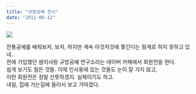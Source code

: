 ```yaml
---
title: "규방공예 전시"
date: "2011-08-12"
---
```


![](http://kimsungi.cafe24.com/wp/wp-content/uploads/1/cfile25.uf.135825494E455CF0297B10.jpg)

  
전통공예를 배워보자, 보자, 하지만 계속 이것저것에 쫓긴다는 핑계로 하지 못하고 있네..  
전에 가입했던 쌈지사랑 규방공예 연구소라는 네이버 카페에서 회원전을 한다.  
쉽게 보기도 힘든 것들. 이제 인사동에 있는 것들도 눈이 잘 가지 않고,  
이런 회원전은 정말 산뜻하겠지. 실제이기도 하고.  
내일, 집에 가는길에 들러서 보고 가야겠다.
